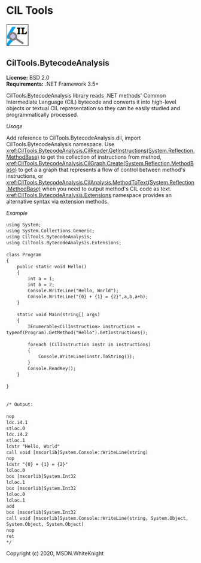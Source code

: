 # CIL Tools

![logo](../images/il.png)

## CilTools.BytecodeAnalysis

**License:** BSD 2.0  
**Requirements:** .NET Framework 3.5+  

CilTools.BytecodeAnalysis library reads .NET methods' Common Intermediate Language (CIL) bytecode and converts it into high-level objects or textual CIL representation so they can be easily studied and programmatically processed.

*Usage*

Add reference to CilTools.BytecodeAnalysis.dll, import CilTools.BytecodeAnalysis namespace. Use <xref:CilTools.BytecodeAnalysis.CilReader.GetInstructions(System.Reflection.MethodBase)> to get the collection of instructions from method, <xref:CilTools.BytecodeAnalysis.CilGraph.Create(System.Reflection.MethodBase)> to get a a graph that represents a flow of control between method's instructions, or <xref:CilTools.BytecodeAnalysis.CilAnalysis.MethodToText(System.Reflection.MethodBase)> when you need to output method's CIL code as text. <xref:CilTools.BytecodeAnalysis.Extensions> namespace provides an alternative syntax via extension methods.

*Example*

```
using System;
using System.Collections.Generic;
using CilTools.BytecodeAnalysis;
using CilTools.BytecodeAnalysis.Extensions;

class Program
{
    public static void Hello()
    {
        int a = 1;
        int b = 2;
        Console.WriteLine("Hello, World");
        Console.WriteLine("{0} + {1} = {2}",a,b,a+b);
    }

    static void Main(string[] args)
    {
        IEnumerable<CilInstruction> instructions = typeof(Program).GetMethod("Hello").GetInstructions();

        foreach (CilInstruction instr in instructions)
        {
            Console.WriteLine(instr.ToString());
        }
        Console.ReadKey();
    }

}


/* Output:

nop
ldc.i4.1
stloc.0
ldc.i4.2
stloc.1
ldstr "Hello, World"
call void [mscorlib]System.Console::WriteLine(string)
nop
ldstr "{0} + {1} = {2}"
ldloc.0
box [mscorlib]System.Int32
ldloc.1
box [mscorlib]System.Int32
ldloc.0
ldloc.1
add
box [mscorlib]System.Int32
call void [mscorlib]System.Console::WriteLine(string, System.Object, System.Object, System.Object)
nop
ret
*/
```

Copyright (c) 2020, MSDN.WhiteKnight
